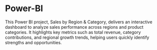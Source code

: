 # Power-BI
This Power BI project, Sales by Region &amp; Category, delivers an interactive dashboard to analyze sales performance across regions and product categories. It highlights key metrics such as total revenue, category contributions, and regional growth trends, helping users quickly identify strengths and opportunities.
